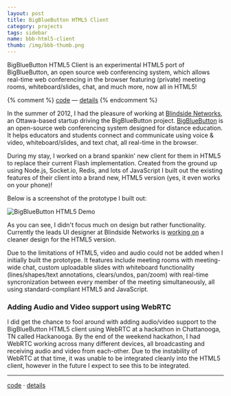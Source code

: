 ```yaml
---
layout: post
title: BigBlueButton HTML5 Client
category: projects
tags: sidebar
name: bbb-html5-client
thumb: /img/bbb-thumb.png
---
```


BigBlueButton HTML5 Client is an experimental HTML5 port of BigBlueButton, an open source web conferencing system, which allows real-time web conferencing in the browser featuring (private) meeting rooms, whiteboard/slides, chat, and much more, now all in HTML5!

{% comment %}
[code][client] &mdash; [details][details]
{% endcomment %}

<!-- end_excerpt -->

In the summer of 2012, I had the pleasure of working at [Blindside Networks][bsn], an Ottawa-based startup driving the BigBlueButton project. [BigBlueButton][bbb] is an open-source web conferencing system designed for distance education. It helps educators and students connect and communicate using voice & video, whiteboard/slides, and text chat, all real-time in the browser.

During my stay, I worked on a brand spankin' new client for them in HTML5 to replace their current Flash implementation. Created from the ground up using Node.js, Socket.io, Redis, and lots of JavaScript I built out the existing features of their client into a brand new, HTML5 version (yes, it even works on your phone)!

Below is a screenshot of the prototype I built out:

![BigBlueButton HTML5 Demo](/img/bbb-html5.png "BigBlueButton HTML5 Demo")

As you can see, I didn't focus much on design but rather functionality. Currently the leads UI designer at Blindside Networks is [working on](http://www.bigbluebutton.org/2012/12/28/revisiting-the-html-5-ui-design/) a cleaner design for the HTML5 version.

Due to the limitations of HTML5, video and audio could not be added when I initially built the prototype. It features include meeting rooms with meeting-wide chat, custom uploadable slides with whiteboard functionality (lines/shapes/text annotations, clears/undos, pan/zoom) with real-time syncronization between every member of the meeting simultaneously, all using standard-compliant HTML5 and JavaScript.

### Adding Audio and Video support using WebRTC

I did get the chance to fool around with adding audio/video support to the BigBlueButton HTML5 client using WebRTC at a hackathon in Chattanooga, TN called Hackanooga. By the end of the weekend hackathon, I had WebRTC working across many different devices, all broadcasting and receiving audio and video from each-other. Due to the instability of WebRTC at that time, it was unable to be integrated cleanly into the HTML5 client, however in the future I expect to see this to be integrated.

- - -

<!-- start_footer -->

[code][client] &sdot; [details][details]

[details]: /projects/bbb-html5-client
[client]: https://github.com/bigbluebutton/bigbluebutton/tree/master/labs/bbb-html5-client
[webrtc]: https://github.com/ryanseys/webrtc-test
[bbb]: http://www.bigbluebutton.org
[bsn]: http://www.blindsidenetworks.com/
